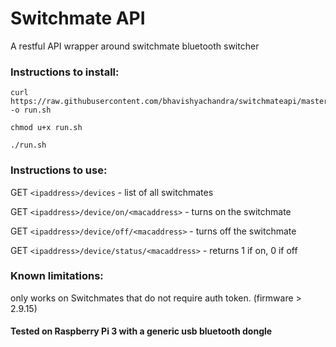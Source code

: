 # Switchmate API

A restful API wrapper around switchmate bluetooth switcher

### Instructions to install:

```console
curl https://raw.githubusercontent.com/bhavishyachandra/switchmateapi/master/run.sh -o run.sh

chmod u+x run.sh

./run.sh
```

### Instructions to use:

GET `<ipaddress>/devices` - list of all switchmates

GET `<ipaddress>/device/on/<macaddress>` - turns on the switchmate

GET `<ipaddress>/device/off/<macaddress>` - turns off the switchmate

GET `<ipaddress>/device/status/<macaddress>` - returns 1 if on, 0 if off

### Known limitations:

only works on Switchmates that do not require auth token. (firmware > 2.9.15)

#### Tested on Raspberry Pi 3 with a generic usb bluetooth dongle
